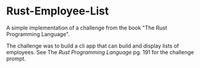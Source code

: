 # Rust-Employee-List
A simple implementation of a challenge from the book "The Rust Programming Language".

The challenge was to build a cli app that can build and display lists of employees. See The _Rust Programming Language_ pg. 191 for the challenge prompt.
